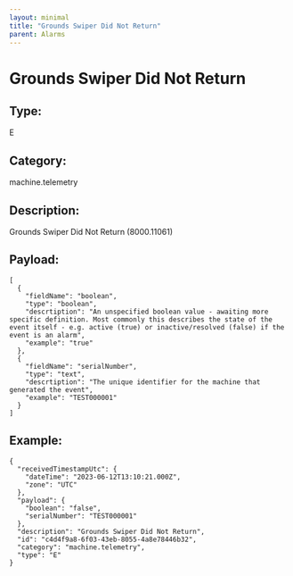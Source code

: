 ```yaml
---
layout: minimal
title: "Grounds Swiper Did Not Return"
parent: Alarms
---
```


# Grounds Swiper Did Not Return

## Type:

E

## Category:

machine.telemetry

## Description: 

Grounds Swiper Did Not Return (8000.11061)

## Payload:

```
[
  {
    "fieldName": "boolean",
    "type": "boolean",
    "descrtiption": "An unspecified boolean value - awaiting more specific definition. Most commonly this describes the state of the event itself - e.g. active (true) or inactive/resolved (false) if the event is an alarm",
    "example": "true"
  },
  {
    "fieldName": "serialNumber",
    "type": "text",
    "descrtiption": "The unique identifier for the machine that generated the event",
    "example": "TEST000001"
  }
]
```

## Example:

```
{
  "receivedTimestampUtc": {
    "dateTime": "2023-06-12T13:10:21.000Z",
    "zone": "UTC"
  },
  "payload": {
    "boolean": "false",
    "serialNumber": "TEST000001"
  },
  "description": "Grounds Swiper Did Not Return",
  "id": "c4d4f9a8-6f03-43eb-8055-4a8e78446b32",
  "category": "machine.telemetry",
  "type": "E"
}
```
